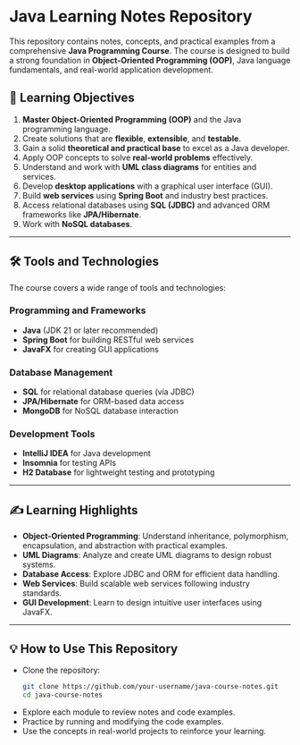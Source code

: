 # Java Learning Notes Repository

This repository contains notes, concepts, and practical examples from a comprehensive **Java Programming Course**. The course is designed to build a strong foundation in **Object-Oriented Programming (OOP)**, Java language fundamentals, and real-world application development.

## 📖 Learning Objectives

1. **Master Object-Oriented Programming (OOP)** and the Java programming language.
2. Create solutions that are **flexible**, **extensible**, and **testable**.
3. Gain a solid **theoretical and practical base** to excel as a Java developer.
4. Apply OOP concepts to solve **real-world problems** effectively.
5. Understand and work with **UML class diagrams** for entities and services.
6. Develop **desktop applications** with a graphical user interface (GUI).
7. Build **web services** using **Spring Boot** and industry best practices.
8. Access relational databases using **SQL (JDBC)** and advanced ORM frameworks like **JPA/Hibernate**.
9. Work with **NoSQL databases**.

---

## 🛠️ Tools and Technologies

The course covers a wide range of tools and technologies:

### **Programming and Frameworks**
- **Java** (JDK 21 or later recommended)
- **Spring Boot** for building RESTful web services
- **JavaFX** for creating GUI applications

### **Database Management**
- **SQL** for relational database queries (via JDBC)
- **JPA/Hibernate** for ORM-based data access
- **MongoDB** for NoSQL database interaction

### **Development Tools**
- **IntelliJ IDEA** for Java development
- **Insomnia** for testing APIs
- **H2 Database** for lightweight testing and prototyping

---

## ✍️ Learning Highlights

- **Object-Oriented Programming**: Understand inheritance, polymorphism, encapsulation, and abstraction with practical examples.
- **UML Diagrams**: Analyze and create UML diagrams to design robust systems.
- **Database Access**: Explore JDBC and ORM for efficient data handling.
- **Web Services**: Build scalable web services following industry standards.
- **GUI Development**: Learn to design intuitive user interfaces using JavaFX.

---

## 💡 How to Use This Repository

- Clone the repository:  
  ```bash
  git clone https://github.com/your-username/java-course-notes.git
  cd java-course-notes
  ```
- Explore each module to review notes and code examples.
- Practice by running and modifying the code examples.
- Use the concepts in real-world projects to reinforce your learning.
